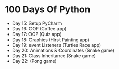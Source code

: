 # 100 Days Of Python

- Day 15: Setup PyCharm 
- Day 16: OOP (Coffee app)
- Day 17: OOP (Quiz app)
- Day 18: Graphics (Hirst Painting app)
- Day 19: event Listeners (Turtles Race app)
- Day 20: Animations & Coordinates (Snake game)
- Day 21: Class Inheritance (Snake game)
- Day 22: (Pong game)
